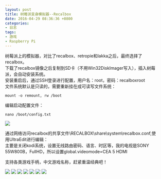 ```yaml
---
layout: post
title: 树莓派变身模拟器--Recalbox
date: 2016-04-29 08:36:36 +0800
categories:
- 日志
tags:
- 游戏
- Raspberry Pi
---
```


树莓派上的模拟器，对比了recalbox、retropie和lakka之后，最终选择了recalbox。    
下载了recalbox镜像之后复制到SD卡（不用Win32DiskImager写入），插入树莓派，会自动安装系统。    
安装重启后，通过SSH登录进行配置，用户名：root，密码：recalboxroot    
文件系统默认是只读的，需要重新挂在成可读写文件系统：

    mount -o remount, rw /boot 
    
编辑启动配置文件：

    nano /boot/config.txt 
    
![](https://github.com/bh3nvn/bh3nvn.github.io/raw/master/image/2016/2016-04-29-01.jpg)

通过网络访问recalbox的共享文件\\RECALBOX\share\system\recalbox.conf,使用UltraEdit进行编辑：    
主要是关闭kodi系统，设置无线路由密码、语言、时区等，我的电视是SONY 55W800B，FullHD，所以设置global.videomode=CEA 5 HDMI    

支持各类游戏手柄，中文游戏名称，赶紧重温经典吧！

![](https://github.com/bh3nvn/bh3nvn.github.io/raw/master/image/2016/2016-04-29-02.jpg)
![](https://github.com/bh3nvn/bh3nvn.github.io/raw/master/image/2016/2016-04-29-05.jpg)
![](https://github.com/bh3nvn/bh3nvn.github.io/raw/master/image/2016/2016-04-29-06.jpg)
![](https://github.com/bh3nvn/bh3nvn.github.io/raw/master/image/2016/2016-04-29-07.jpg)
![](https://github.com/bh3nvn/bh3nvn.github.io/raw/master/image/2016/2016-04-29-08.jpg)
![](https://github.com/bh3nvn/bh3nvn.github.io/raw/master/image/2016/2016-04-29-09.jpg)
![](https://github.com/bh3nvn/bh3nvn.github.io/raw/master/image/2016/2016-04-29-10.jpg)

